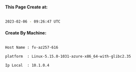 
   
#### This Page Create at:

```bash

2023-02-06 - 09:26:47 UTC

```

#### Create By Machine:

```bash

Host Name : fv-az257-616

platform  : Linux-5.15.0-1031-azure-x86_64-with-glibc2.35

Ip Local  : 10.1.0.4

```

